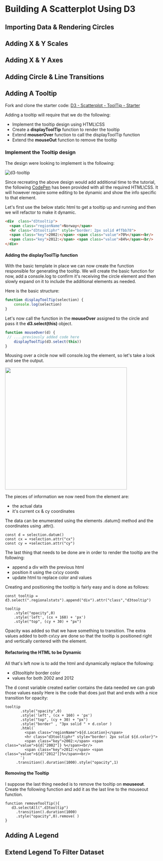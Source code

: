 # Building A Scatterplot Using D3

## Importing Data & Rendering Circles

## Adding X & Y Scales

## Adding X & Y Axes

## Adding Circle & Line Transitions

## Adding A Tooltip

Fork and clone the starter code: [D3 - Scatterplot - ToolTip - Starter](https://codepen.io/jkeohan/pen/wyWjXq)

Adding a tooltip will require that we do the following:

- Implement the tooltip design using HTML\CSS
- Create a **displayToolTip** function to render the tooltip
- Extend **mouserOver** function to call the displayToolTip function
- Extend the **mouseOut** function to remove the tooltip

### Implement the Tooltip design 

The design were looking to implement is the following:

![d3-tooltip](http://res.cloudinary.com/jkeohan/image/upload/v1518555150/Screen_Shot_2018-02-13_at_3.45.45_PM_yada2o.png)

Since recreating the above design would add additional time to the tutorial, the following [CodePen](https://codepen.io/pen/?editors=0100) has been provided with all the required HTML\CSS. It will however require some editing to be dynamic and show the info specific to that element. 

Let's first use the below static html to get a tooltip up and running and then we will refactor to make it dynamic.  

```html
<div  class="d3tooltip">
  <span class="regionName">Norway</span>
  <hr class="d3tooltiphr" style="border: 2px solid #ffbb78"> 
  <span class="key">2002:</span> <span class="value">70%</span><br/>
  <span class="key">2012:</span> <span class="value">84%</span><br/>
</div>  
```  

#### Adding the displayToolTip function

With the basic template in place we can now create the function responsible for generating the tooltip. We will create the basic function for now, add a console.log to confirm it's receiving the circle element and then slowly expand on it to include the additional elements as needed. 
 
Here is the basic structure:

```js
function displayToolTip(selection) {
	console.log(selection)
}
```

Let's now call the function in the **mouseOver** assigned to the circle and pass it the **d3.select(this)** object.

```javascript
function mouseOver(d) {
 // ....previously added code here
 	displayToolTip(d3.select(this))
}
```

Mousing over a circle now will console.log the element, so let's take a look and see the output. 

<img src="http://res.cloudinary.com/jkeohan/image/upload/v1518568508/Screen_Shot_2018-02-13_at_7.34.24_PM_gzqmjd.png" width="400"/>



The pieces of information we now need from the element are:

- the actual data 
- it's current cx & cy coordinates

The data can be enumerated using the elements .datum() method and the coordinates using .attr().

```
const d = selection.datum()
const cx = +selection.attr("cx")
const cy = +selection.attr("cy")
```
 
The last thing that needs to be done are in order to render the tooltip are the following:

- append a div with the previous html
- position it using the cx\cy coords
- update html to replace color and values

Creating and positioning the tooltip is fairly easy and is done as follows:

```
const tooltip = d3.select(".regionalstats").append("div").attr("class","d3tooltip")

tooltip   
	.style("opacity",0)
	.style('left', (cx + 160) + 'px')
	.style("top", (cy + 30) + "px") 
```

Opacity was added so that we have something to transition. The extra values added to both cx\cy are done so that the tooltip is positioned right and vertically centered with the element. 


#### Refactoring the HTML to be Dynamic

All that's left now is to add the html and dynamically replace the following:

- d3tooltiphr border color
- values for both 2002 and 2012

 The d const variable created earlier contains the data needed we can grab those values easily   Here is the code that does just that and ends with a nice transition for opacity:
 
 ```
 tooltip   
		.style("opacity",0)
		.style('left', (cx + 160) + 'px')
		.style("top", (cy + 30) + "px") 
	    .style("border" , "3px solid " + d.color )
	    .html(`
	      <span class="regionName">${d.Location}</span>
	      <hr class="d3tooltiphr" style="border: 2px solid ${d.color}"> 
	      <span class="key">2002:</span> <span class="value">${d["2002"]} %</span><br/>
	      <span class="key">2012:</span> <span class="value">${d["2012"]}%</span><br/>
	    `)
	  .transition().duration(1000).style("opacity",1)
 ```
 
#### Removing the Tooltip

I suppose the last thing needed is to remove the tooltip on **mouseout**.  Create the following function and add it as the last line to the mouseout function.

```
function removeToolTip(){
   d3.selectAll(".d3tooltip")
     .transition().duration(1000)
     .style("opacity",0).remove( )
}
```


## Adding A Legend 



## Extend Legend To Filter Dataset

